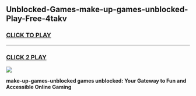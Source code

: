 
## Unblocked-Games-make-up-games-unblocked-Play-Free-4takv
<h3>
<a href="https://premium76.site?title=make-up-games-unblocked&ref=18A1">CLICK TO PLAY</a></h3>
<hr>

<h3>
<a href="https://premium76.site?title=make-up-games-unblocked&ref=18A1">CLICK 2 PLAY</a>
  
</h3>

<a href="https://premium76.site?title=make-up-games-unblocked&ref=18A1"><img src="https://clearcache.store/games.png"></a>


**make-up-games-unblocked games unblocked: Your Gateway to Fun and Accessible Online Gaming**
